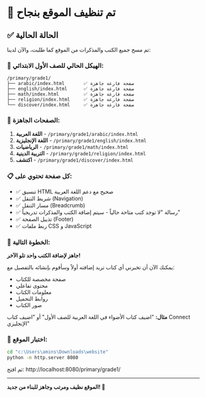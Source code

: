 # 🧹 تم تنظيف الموقع بنجاح

## ✅ الحالة الحالية

تم مسح جميع الكتب والمذكرات من الموقع كما طلبت، والآن لدينا:

### 📂 الهيكل الحالي للصف الأول الابتدائي:

```
/primary/grade1/
├── arabic/index.html       ✅ صفحة فارغة جاهزة
├── english/index.html      ✅ صفحة فارغة جاهزة  
├── math/index.html         ✅ صفحة فارغة جاهزة
├── religion/index.html     ✅ صفحة فارغة جاهزة
└── discover/index.html     ✅ صفحة فارغة جاهزة
```

### 🎯 الصفحات الجاهزة:

1. **اللغة العربية** - `/primary/grade1/arabic/index.html`
2. **اللغة الإنجليزية** - `/primary/grade1/english/index.html`  
3. **الرياضيات** - `/primary/grade1/math/index.html`
4. **التربية الدينية** - `/primary/grade1/religion/index.html`
5. **اكتشف** - `/primary/grade1/discover/index.html`

### 📋 كل صفحة تحتوي على:

- ✅ تنسيق HTML صحيح مع دعم اللغة العربية
- ✅ شريط التنقل (Navigation)
- ✅ مسار التنقل (Breadcrumb)
- ✅ رسالة "لا توجد كتب متاحة حالياً - سيتم إضافة الكتب والمذكرات تدريجياً"
- ✅ تذييل الصفحة (Footer)
- ✅ ربط ملفات CSS و JavaScript

### 🚀 الخطوة التالية:

**جاهز لإضافة الكتب واحد تلو الآخر!**

يمكنك الآن أن تخبرني أي كتاب تريد إضافته أولاً وسأقوم بإنشائه بالتفصيل مع:
- صفحة مخصصة للكتاب
- محتوى تفاعلي
- معلومات الكتاب
- روابط التحميل
- صور الكتاب

**مثال:** "اضيف كتاب الأضواء في اللغة العربية للصف الأول" أو "اضيف كتاب Connect الإنجليزي"

### 📱 اختبار الموقع:
```bash
cd "c:\Users\amins\Downloads\website"
python -m http.server 8080
```
ثم افتح: http://localhost:8080/primary/grade1/

---
**الموقع نظيف ومرتب وجاهز للبناء من جديد! 🎉**
